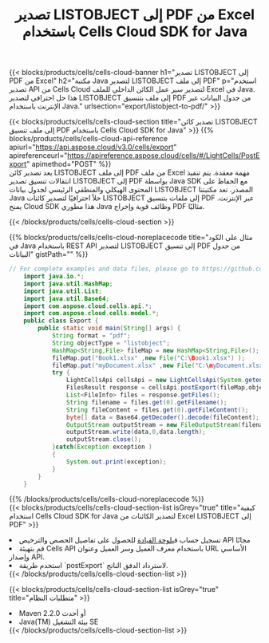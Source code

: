 ﻿---
title:  تصدير LISTOBJECT إلى PDF من Excel باستخدام Cells Cloud SDK for Java
description:  Aspose.Cells Cloud REST API يدعم تصدير الملفات بتنسيق {0} إلى {1} باستخدام {2}.
kwords:
howto:
---
{{< blocks/products/cells/cells-cloud-banner h1="تصدير LISTOBJECT إلى PDF من Excel" h2="مكتبة Java لتصدير LISTOBJECT إلى ملف PDF" p="استخدم تصدير API من Cells Cloud لتصدير سير عمل الكائن الداخلي للملف Excel في Java. هذا حل احترافي لتصدير LISTOBJECT إلى ملف بتنسيق PDF من جدول البيانات عبر الإنترنت باستخدام Java." urlsection="export/listobject-to-pdf/" >}}

{{< blocks/products/cells/cells-cloud-section title="تصدير كائن LISTOBJECT إلى ملف تنسيق PDF باستخدام Cells Cloud SDK for Java" >}}
{{% blocks/products/cells/cells-cloud-api-reference apiurl="https://api.aspose.cloud/v3.0/cells/export" apireferenceurl="https://apireference.aspose.cloud/cells/#/LightCells/PostExport" apimethod="POST" %}}
<br/>
يعد تصدير كائن LISTOBJECT إلى ملف PDF من ملف Excel مهمة معقدة. يتم تنفيذ انتقالات تنسيق تصدير LISTOBJECT إلى PDF بواسطة Java SDK مع الحفاظ على المحتوى الهيكلي والمنطقي الرئيسي لجدول بيانات LISTOBJECT المصدر. تعد مكتبتنا Java حلاً احترافيًا لتصدير كائنات LISTOBJECT إلى ملفات بتنسيق PDF عبر الإنترنت. يمنح Cloud SDK هذا مطوري Java وظائف قوية وإخراج PDF مثاليًا.

{{< /blocks/products/cells/cells-cloud-section >}}

{{% blocks/products/cells/cells-cloud-noreplacecode title="مثال على الكود في Java باستخدام REST API لتصدير LISTOBJECT إلى تنسيق PDF من جدول البيانات" gistPath="" %}}
  
```java
// For complete examples and data files, please go to https://github.com/aspose-cells-cloud/aspose-cells-cloud-java/
    import java.io.*;
    import java.util.HashMap;
    import java.util.List;
    import java.util.Base64;
    import com.aspose.cloud.cells.api.*;
    import com.aspose.cloud.cells.model.*;
    public class Export {
        public static void main(String[] args) {
            String format = "pdf";
            String objectType = "listobject";
            HashMap<String,File> fileMap = new HashMap<String,File>();
            fileMap.put("Book1.xlsx" ,new File("C:\Book1.xlsx") );
            fileMap.put("myDocument.xlsx" ,new File("C:\myDocument.xlsx") );
            try {
                LightCellsApi cellsApi = new LightCellsApi(System.getenv("ProductClientId"), System.getenv("ProductClientSecret"),"v3.0","https://api.aspose.cloud");
                FilesResult response = cellsApi.postExport(fileMap,objectType, format,null);            
                List<FileInfo> files = response.getFiles();
                String filename = files.get(0).getFilename();
                String fileContent = files.get(0).getFileContent();
                byte[] data = Base64.getDecoder().decode(fileContent);
                OutputStream outputStream = new FileOutputStream(filename);
                outputStream.write(data,0,data.length);
                outputStream.close();
            }catch(Exception exception )
            {
                System.out.print(exception);
            }
        }
    }
```
   
{{% /blocks/products/cells/cells-cloud-noreplacecode %}}
<br/>
{{< blocks/products/cells/cells-cloud-section-list isGrey="true" title="كيفية استخدام Cells Cloud SDK for Java لتصدير الكائنات من Excel LISTOBJECT إلى PDF" >}}
<li> تسجيل حساب في<a href="https://dashboard.aspose.cloud/">لوحة القيادة</a> للحصول على تفاصيل الحصص والترخيص API مجانًا</li>
<li>قم بتهيئة Cells API باستخدام معرف العميل وسر العميل وعنوان URL الأساسي وإصدار API.</li>
<li>استخدم طريقة `postExport` لاسترداد الدفق الناتج.</li>
{{< /blocks/products/cells/cells-cloud-section-list >}}

{{< blocks/products/cells/cells-cloud-section-list isGrey="true" title="متطلبات النظام" >}}
<li>Maven 2.2.0 أو أحدث</li>
<li>Java(TM) بيئة التشغيل SE</li>
{{< /blocks/products/cells/cells-cloud-section-list >}}
